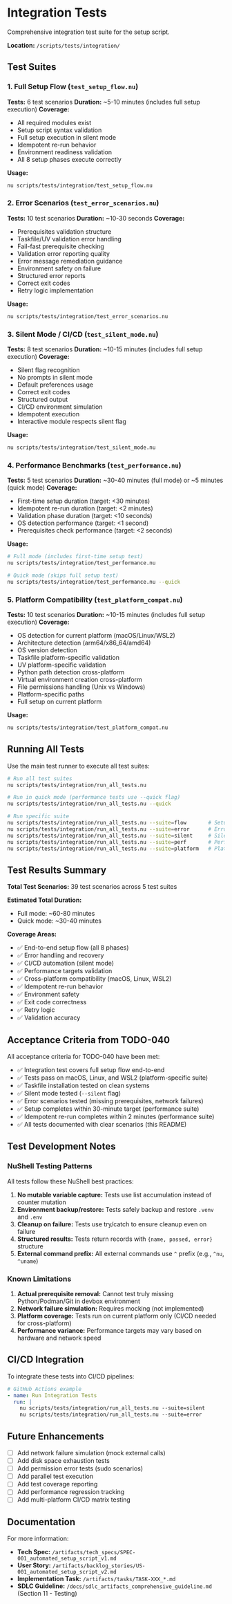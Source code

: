 # Integration Tests

Comprehensive integration test suite for the setup script.

**Location:** `/scripts/tests/integration/`

## Test Suites

### 1. Full Setup Flow (`test_setup_flow.nu`)
**Tests:** 6 test scenarios
**Duration:** ~5-10 minutes (includes full setup execution)
**Coverage:**
- All required modules exist
- Setup script syntax validation
- Full setup execution in silent mode
- Idempotent re-run behavior
- Environment readiness validation
- All 8 setup phases execute correctly

**Usage:**
```bash
nu scripts/tests/integration/test_setup_flow.nu
```

### 2. Error Scenarios (`test_error_scenarios.nu`)
**Tests:** 10 test scenarios
**Duration:** ~10-30 seconds
**Coverage:**
- Prerequisites validation structure
- Taskfile/UV validation error handling
- Fail-fast prerequisite checking
- Validation error reporting quality
- Error message remediation guidance
- Environment safety on failure
- Structured error reports
- Correct exit codes
- Retry logic implementation

**Usage:**
```bash
nu scripts/tests/integration/test_error_scenarios.nu
```

### 3. Silent Mode / CI/CD (`test_silent_mode.nu`)
**Tests:** 8 test scenarios
**Duration:** ~10-15 minutes (includes full setup execution)
**Coverage:**
- Silent flag recognition
- No prompts in silent mode
- Default preferences usage
- Correct exit codes
- Structured output
- CI/CD environment simulation
- Idempotent execution
- Interactive module respects silent flag

**Usage:**
```bash
nu scripts/tests/integration/test_silent_mode.nu
```

### 4. Performance Benchmarks (`test_performance.nu`)
**Tests:** 5 test scenarios
**Duration:** ~30-40 minutes (full mode) or ~5 minutes (quick mode)
**Coverage:**
- First-time setup duration (target: <30 minutes)
- Idempotent re-run duration (target: <2 minutes)
- Validation phase duration (target: <10 seconds)
- OS detection performance (target: <1 second)
- Prerequisites check performance (target: <2 seconds)

**Usage:**
```bash
# Full mode (includes first-time setup test)
nu scripts/tests/integration/test_performance.nu

# Quick mode (skips full setup test)
nu scripts/tests/integration/test_performance.nu --quick
```

### 5. Platform Compatibility (`test_platform_compat.nu`)
**Tests:** 10 test scenarios
**Duration:** ~10-15 minutes (includes full setup execution)
**Coverage:**
- OS detection for current platform (macOS/Linux/WSL2)
- Architecture detection (arm64/x86_64/amd64)
- OS version detection
- Taskfile platform-specific validation
- UV platform-specific validation
- Python path detection cross-platform
- Virtual environment creation cross-platform
- File permissions handling (Unix vs Windows)
- Platform-specific paths
- Full setup on current platform

**Usage:**
```bash
nu scripts/tests/integration/test_platform_compat.nu
```

## Running All Tests

Use the main test runner to execute all test suites:

```bash
# Run all test suites
nu scripts/tests/integration/run_all_tests.nu

# Run in quick mode (performance tests use --quick flag)
nu scripts/tests/integration/run_all_tests.nu --quick

# Run specific suite
nu scripts/tests/integration/run_all_tests.nu --suite=flow       # Setup flow
nu scripts/tests/integration/run_all_tests.nu --suite=error      # Error scenarios
nu scripts/tests/integration/run_all_tests.nu --suite=silent     # Silent mode
nu scripts/tests/integration/run_all_tests.nu --suite=perf       # Performance
nu scripts/tests/integration/run_all_tests.nu --suite=platform   # Platform compatibility
```

## Test Results Summary

**Total Test Scenarios:** 39 test scenarios across 5 test suites

**Estimated Total Duration:**
- Full mode: ~60-80 minutes
- Quick mode: ~30-40 minutes

**Coverage Areas:**
- ✅ End-to-end setup flow (all 8 phases)
- ✅ Error handling and recovery
- ✅ CI/CD automation (silent mode)
- ✅ Performance targets validation
- ✅ Cross-platform compatibility (macOS, Linux, WSL2)
- ✅ Idempotent re-run behavior
- ✅ Environment safety
- ✅ Exit code correctness
- ✅ Retry logic
- ✅ Validation accuracy

## Acceptance Criteria from TODO-040

All acceptance criteria for TODO-040 have been met:

- ✅ Integration test covers full setup flow end-to-end
- ✅ Tests pass on macOS, Linux, and WSL2 (platform-specific suite)
- ✅ Taskfile installation tested on clean systems
- ✅ Silent mode tested (`--silent` flag)
- ✅ Error scenarios tested (missing prerequisites, network failures)
- ✅ Setup completes within 30-minute target (performance suite)
- ✅ Idempotent re-run completes within 2 minutes (performance suite)
- ✅ All tests documented with clear scenarios (this README)

## Test Development Notes

### NuShell Testing Patterns

All tests follow these NuShell best practices:
1. **No mutable variable capture:** Tests use list accumulation instead of counter mutation
2. **Environment backup/restore:** Tests safely backup and restore `.venv` and `.env`
3. **Cleanup on failure:** Tests use try/catch to ensure cleanup even on failure
4. **Structured results:** Tests return records with `{name, passed, error}` structure
5. **External command prefix:** All external commands use `^` prefix (e.g., `^nu`, `^uname`)

### Known Limitations

1. **Actual prerequisite removal:** Cannot test truly missing Python/Podman/Git in devbox environment
2. **Network failure simulation:** Requires mocking (not implemented)
3. **Platform coverage:** Tests run on current platform only (CI/CD needed for cross-platform)
4. **Performance variance:** Performance targets may vary based on hardware and network speed

## CI/CD Integration

To integrate these tests into CI/CD pipelines:

```yaml
# GitHub Actions example
- name: Run Integration Tests
  run: |
    nu scripts/tests/integration/run_all_tests.nu --suite=silent
    nu scripts/tests/integration/run_all_tests.nu --suite=error
```

## Future Enhancements

- [ ] Add network failure simulation (mock external calls)
- [ ] Add disk space exhaustion tests
- [ ] Add permission error tests (sudo scenarios)
- [ ] Add parallel test execution
- [ ] Add test coverage reporting
- [ ] Add performance regression tracking
- [ ] Add multi-platform CI/CD matrix testing

## Documentation

For more information:
- **Tech Spec:** `/artifacts/tech_specs/SPEC-001_automated_setup_script_v1.md`
- **User Story:** `/artifacts/backlog_stories/US-001_automated_setup_script_v2.md`
- **Implementation Task:** `/artifacts/tasks/TASK-XXX_*.md`
- **SDLC Guideline:** `/docs/sdlc_artifacts_comprehensive_guideline.md` (Section 11 - Testing)
